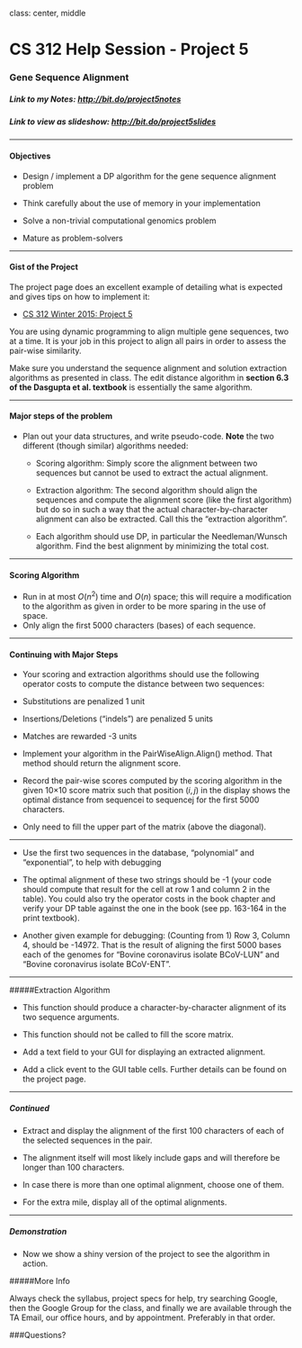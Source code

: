 class: center, middle

# CS 312 Help Session - Project 5
### Gene Sequence Alignment

##### Link to my Notes: http://bit.do/project5notes

##### Link to view as slideshow: http://bit.do/project5slides

---

#### Objectives

* Design / implement a DP algorithm for the gene sequence alignment problem

* Think carefully about the use of memory in your implementation

* Solve a non-trivial computational genomics problem

* Mature as problem-solvers

---

#### Gist of the Project

The project page does an excellent example of detailing what is expected and gives tips on how to implement it:
* [CS 312 Winter 2015: Project 5](http://wiki.cs.byu.edu/cs-312/project-5)

You are using dynamic programming to align multiple gene sequences, two at a time. It is your job in this project to align all pairs in order to assess the pair-wise similarity.

Make sure you understand the sequence alignment and solution extraction algorithms as presented in class. The edit distance algorithm in **section 6.3 of the Dasgupta et al. textbook** is essentially the same algorithm.

---

#### Major steps of the problem

* Plan out your data structures, and write pseudo-code. **Note** the two different (though similar) algorithms needed:

  * Scoring algorithm: Simply score the alignment between two sequences but cannot be used to extract the actual alignment.

  * Extraction algorithm: The second algorithm should align the sequences and compute the alignment score (like the first algorithm) but do so in such a way that the actual character-by-character alignment can also be extracted. Call this the “extraction algorithm”.

  * Each algorithm should use DP, in particular the Needleman/Wunsch algorithm. Find the best alignment by minimizing the total cost.

---

#### Scoring Algorithm

 * Run in at most $O(n^2)$ time and $O(n)$ space; this will require a modification to the algorithm as given in order to be more sparing in the use of space. 
 * Only align the first 5000 characters (bases) of each sequence.

---

#### Continuing with Major Steps

* Your scoring and extraction algorithms should use the following operator costs to compute the distance between two sequences:
 * Substitutions are penalized 1 unit
 * Insertions/Deletions (“indels”) are penalized 5 units
 * Matches are rewarded -3 units

* Implement your algorithm in the PairWiseAlign.Align() method. That method should return the alignment score.

* Record the pair-wise scores computed by the scoring algorithm in the given 10×10 score matrix such that position $(i, j)$ in the display shows the optimal distance from sequencei to sequencej for the first 5000 characters. 

* Only need to fill the upper part of the matrix (above the diagonal). 

---

* Use the first two sequences in the database, “polynomial” and “exponential”, to help with debugging

* The optimal alignment of these two strings should be -1 (your code should compute that result for the cell at row 1 and column 2 in the table).
You could also try the operator costs in the book chapter and verify your DP table against the one in the book (see pp. 163-164 in the print textbook).

* Another given example for debugging: (Counting from 1) Row 3, Column 4, should be -14972. That is the result of aligning the first 5000 bases each of the genomes for “Bovine coronavirus isolate BCoV-LUN” and “Bovine coronavirus isolate BCoV-ENT”.

---

#####Extraction Algorithm

* This function should produce a character-by-character alignment of its two sequence arguments. 

* This function should not be called to fill the score matrix.

* Add a text field to your GUI for displaying an extracted alignment. 

* Add a click event to the GUI table cells. Further details can be found on the project page.

---

##### Continued

* Extract and display the alignment of the first 100 characters of each of the selected sequences in the pair.

* The alignment itself will most likely include gaps and will therefore be longer than 100 characters.

* In case there is more than one optimal alignment, choose one of them.

* For the extra mile, display all of the optimal alignments.

---

##### Demonstration

* Now we show a shiny version of the project to see the algorithm in action.

#####More Info

Always check the syllabus, project specs for help, try searching Google, then the Google Group for the class, and finally we are available through the TA Email, our office hours, and by appointment. Preferably in that order.

###Questions?
